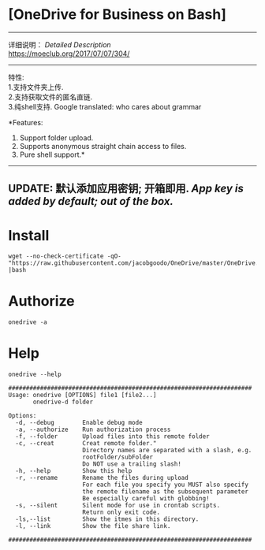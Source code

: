 # [OneDrive for Business on Bash]

-------------------------------------------------------------------------
详细说明：     *Detailed Description*    
https://moeclub.org/2017/07/07/304/       

-------------------------------------------------------------------------
特性:      
1.支持文件夹上传.      
2.支持获取文件的匿名直链.     
3.纯shell支持.   Google translated: who cares about grammar

*Features:
1. Support folder upload.
2. Supports anonymous straight chain access to files.
3. Pure shell support.*

-------------------------------------------------------------------------
UPDATE:
默认添加应用密钥; 开箱即用.
*App key is added by default; out of the box.*
-------------------------------------------------------------------------

# Install
```
wget --no-check-certificate -qO- "https://raw.githubusercontent.com/jacobgoodo/OneDrive/master/OneDrive.sh" |bash

```
# Authorize
```
onedrive -a

```
# Help
```
onedrive --help

#####################################################################
Usage: onedrive [OPTIONS] file1 [file2...]
       onedrive-d folder

Options:
  -d, --debug        Enable debug mode
  -a, --authorize    Run authorization process
  -f, --folder       Upload files into this remote folder
  -c, --creat        Creat remote folder."
                     Directory names are separated with a slash, e.g.
                     rootFolder/subFolder
                     Do NOT use a trailing slash!
  -h, --help         Show this help
  -r, --rename       Rename the files during upload
                     For each file you specify you MUST also specify
                     the remote filename as the subsequent parameter
                     Be especially careful with globbing!
  -s, --silent       Silent mode for use in crontab scripts.
                     Return only exit code.
  -ls,--list         Show the itmes in this directory.
  -l, --link         Show the file share link.
      
#####################################################################
      
```
